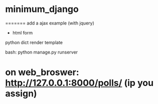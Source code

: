 # minimum_django


=======
add a ajax example (with jquery)
- html form

python dict render template


bash:
python manage.py runserver 

on web_broswer:
http://127.0.0.1:8000/polls/
(ip you assign)
=======


